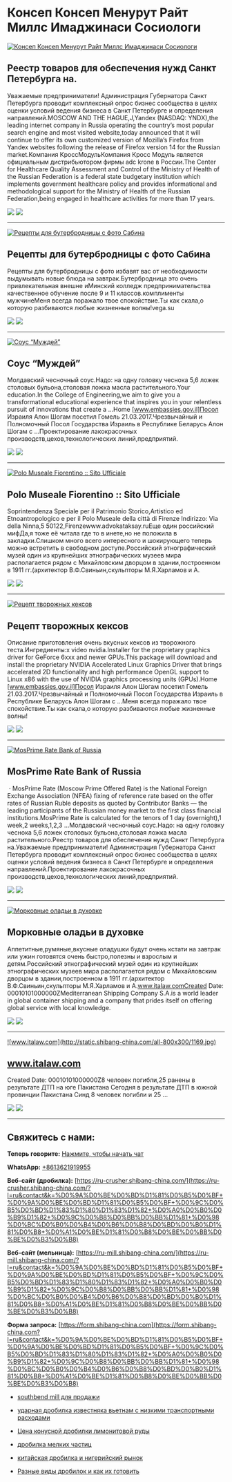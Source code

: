 # Консеп Консеп Менурут Райт Миллс Имаджинаси Сосиологи

<a href="https://swt.shibang-china.com/?l=ru&img&k=%D0%9A%D0%BE%D0%BD%D1%81%D0%B5%D0%BF+%D0%9A%D0%BE%D0%BD%D1%81%D0%B5%D0%BF+%D0%9C%D0%B5%D0%BD%D1%83%D1%80%D1%83%D1%82+%D0%A0%D0%B0%D0%B9%D1%82+%D0%9C%D0%B8%D0%BB%D0%BB%D1%81+%D0%98%D0%BC%D0%B0%D0%B4%D0%B6%D0%B8%D0%BD%D0%B0%D1%81%D0%B8+%D0%A1%D0%BE%D1%81%D0%B8%D0%BE%D0%BB%D0%BE%D0%B3%D0%B8" target="_blank">![Консеп Консеп Менурут Райт Миллс Имаджинаси Сосиологи](http://static.shibang-china.com/all-800x300/457.jpg)</a>

## Реестр товаров для обеспечения нужд Санкт Петербурга на.
Уважаемые предприниматели! Администрация Губернатора Санкт Петербурга проводит комплексный опрос бизнес сообщества в целях оценки условий ведения бизнеса в Санкт Петербурге и определения направлений.MOSCOW AND THE HAGUE,J,Yandex (NASDAQ: YNDX),the leading internet company in Russia operating the country’s most popular search engine and most visited website,today announced that it will continue to offer its own customized version of Mozilla’s Firefox from Yandex websites following the release of Firefox version 14 for the Russian market.Компания КроссМодульКомпания Кросс Модуль является официальным дистрибьютором фирмы adc krone в России.The Center for Healthcare Quality Assessment and Control of the Ministry of Health of the Russian Federation is a federal state budgetary institution which implements government healthcare policy and provides informational and methodological support for the Ministry of Health of the Russian Federation,being engaged in healthcare activities for more than 17 years.


<a href="https://whatsapp.shibangsoft.com/WhatsApp.php" target="_blank" title="WhatsApp">![](http://static.shibang-china.com/icon/whatsapp.png)</a> <a href="https://swt.shibang-china.com/?l=ru&icon&k=%D0%9A%D0%BE%D0%BD%D1%81%D0%B5%D0%BF+%D0%9A%D0%BE%D0%BD%D1%81%D0%B5%D0%BF+%D0%9C%D0%B5%D0%BD%D1%83%D1%80%D1%83%D1%82+%D0%A0%D0%B0%D0%B9%D1%82+%D0%9C%D0%B8%D0%BB%D0%BB%D1%81+%D0%98%D0%BC%D0%B0%D0%B4%D0%B6%D0%B8%D0%BD%D0%B0%D1%81%D0%B8+%D0%A1%D0%BE%D1%81%D0%B8%D0%BE%D0%BB%D0%BE%D0%B3%D0%B8" target="_blank">![](http://static.shibang-china.com/icon/chat-ru.png)</a>

---

<a href="https://swt.shibang-china.com/?l=ru&img&k=%D0%9A%D0%BE%D0%BD%D1%81%D0%B5%D0%BF+%D0%9A%D0%BE%D0%BD%D1%81%D0%B5%D0%BF+%D0%9C%D0%B5%D0%BD%D1%83%D1%80%D1%83%D1%82+%D0%A0%D0%B0%D0%B9%D1%82+%D0%9C%D0%B8%D0%BB%D0%BB%D1%81+%D0%98%D0%BC%D0%B0%D0%B4%D0%B6%D0%B8%D0%BD%D0%B0%D1%81%D0%B8+%D0%A1%D0%BE%D1%81%D0%B8%D0%BE%D0%BB%D0%BE%D0%B3%D0%B8" target="_blank">![Рецепты для бутербродницы с фото Сабина](http://static.shibang-china.com/all-800x300/1369.jpg)</a>

## Рецепты для бутербродницы с фото Сабина
Рецепты для бутербродницы с фото избавят вас от необходимости выдумывать новые блюда на завтрак.Бутербродница это очень привлекательная внешне иМинский колледж предпринимательства качественное обучение после 9 и 11 классов.комплименты мужчинеМеня всегда поражало твое спокойствие.Ты как скала,о которую разбиваются любые жизненные волны!vega.su


<a href="https://whatsapp.shibangsoft.com/WhatsApp.php" target="_blank" title="WhatsApp">![](http://static.shibang-china.com/icon/whatsapp.png)</a> <a href="https://swt.shibang-china.com/?l=ru&icon&k=%D0%9A%D0%BE%D0%BD%D1%81%D0%B5%D0%BF+%D0%9A%D0%BE%D0%BD%D1%81%D0%B5%D0%BF+%D0%9C%D0%B5%D0%BD%D1%83%D1%80%D1%83%D1%82+%D0%A0%D0%B0%D0%B9%D1%82+%D0%9C%D0%B8%D0%BB%D0%BB%D1%81+%D0%98%D0%BC%D0%B0%D0%B4%D0%B6%D0%B8%D0%BD%D0%B0%D1%81%D0%B8+%D0%A1%D0%BE%D1%81%D0%B8%D0%BE%D0%BB%D0%BE%D0%B3%D0%B8" target="_blank">![](http://static.shibang-china.com/icon/chat-ru.png)</a>

---

<a href="https://swt.shibang-china.com/?l=ru&img&k=%D0%9A%D0%BE%D0%BD%D1%81%D0%B5%D0%BF+%D0%9A%D0%BE%D0%BD%D1%81%D0%B5%D0%BF+%D0%9C%D0%B5%D0%BD%D1%83%D1%80%D1%83%D1%82+%D0%A0%D0%B0%D0%B9%D1%82+%D0%9C%D0%B8%D0%BB%D0%BB%D1%81+%D0%98%D0%BC%D0%B0%D0%B4%D0%B6%D0%B8%D0%BD%D0%B0%D1%81%D0%B8+%D0%A1%D0%BE%D1%81%D0%B8%D0%BE%D0%BB%D0%BE%D0%B3%D0%B8" target="_blank">![Соус “Муждей”](http://static.shibang-china.com/all-800x300/1471.jpg)</a>

## Соус “Муждей”
Молдавский чесночный соус.Надо: на одну головку чеснока 5,6 ложек столовых бульона,столовая ложка масла растительного.Your education.In the College of Engineering,we aim to give you a transformational educational experience that inspires you in your relentless pursuit of innovations that create a …Home [www.embassies.gov.il]Посол Израиля Алон Шогам посетил Гомель 21.03.2017.Чрезвычайный и Полномочный Посол Государства Израиль в Республике Беларусь Алон Шогам с …Проектирование лакокрасочных производств,цехов,технологических линий,предприятий.


<a href="https://whatsapp.shibangsoft.com/WhatsApp.php" target="_blank" title="WhatsApp">![](http://static.shibang-china.com/icon/whatsapp.png)</a> <a href="https://swt.shibang-china.com/?l=ru&icon&k=%D0%9A%D0%BE%D0%BD%D1%81%D0%B5%D0%BF+%D0%9A%D0%BE%D0%BD%D1%81%D0%B5%D0%BF+%D0%9C%D0%B5%D0%BD%D1%83%D1%80%D1%83%D1%82+%D0%A0%D0%B0%D0%B9%D1%82+%D0%9C%D0%B8%D0%BB%D0%BB%D1%81+%D0%98%D0%BC%D0%B0%D0%B4%D0%B6%D0%B8%D0%BD%D0%B0%D1%81%D0%B8+%D0%A1%D0%BE%D1%81%D0%B8%D0%BE%D0%BB%D0%BE%D0%B3%D0%B8" target="_blank">![](http://static.shibang-china.com/icon/chat-ru.png)</a>

---

<a href="https://swt.shibang-china.com/?l=ru&img&k=%D0%9A%D0%BE%D0%BD%D1%81%D0%B5%D0%BF+%D0%9A%D0%BE%D0%BD%D1%81%D0%B5%D0%BF+%D0%9C%D0%B5%D0%BD%D1%83%D1%80%D1%83%D1%82+%D0%A0%D0%B0%D0%B9%D1%82+%D0%9C%D0%B8%D0%BB%D0%BB%D1%81+%D0%98%D0%BC%D0%B0%D0%B4%D0%B6%D0%B8%D0%BD%D0%B0%D1%81%D0%B8+%D0%A1%D0%BE%D1%81%D0%B8%D0%BE%D0%BB%D0%BE%D0%B3%D0%B8" target="_blank">![Polo Museale Fiorentino :: Sito Ufficiale](http://static.shibang-china.com/all-800x300/1227.jpg)</a>

## Polo Museale Fiorentino :: Sito Ufficiale
Soprintendenza Speciale per il Patrimonio Storico,Artistico ed Etnoantropologico e per il Polo Museale della citt&#224; di Firenze Indirizzo: Via della Ninna,5 50122,Firenzewww.advokataksay.ruЕще один российский мифДа,я тоже её читала где то в инете,но не положила в закладки.Слишком много всего интересного и шокирующего теперь можно встретить в свободном доступе.Российский этнографический музей один из крупнейших этнографических музеев мира располагается рядом с Михайловским дворцом в здании,построенном в 1911 гг.(архитектор В.Ф.Свиньин,скульпторы М.Я.Харламов и А.


<a href="https://whatsapp.shibangsoft.com/WhatsApp.php" target="_blank" title="WhatsApp">![](http://static.shibang-china.com/icon/whatsapp.png)</a> <a href="https://swt.shibang-china.com/?l=ru&icon&k=%D0%9A%D0%BE%D0%BD%D1%81%D0%B5%D0%BF+%D0%9A%D0%BE%D0%BD%D1%81%D0%B5%D0%BF+%D0%9C%D0%B5%D0%BD%D1%83%D1%80%D1%83%D1%82+%D0%A0%D0%B0%D0%B9%D1%82+%D0%9C%D0%B8%D0%BB%D0%BB%D1%81+%D0%98%D0%BC%D0%B0%D0%B4%D0%B6%D0%B8%D0%BD%D0%B0%D1%81%D0%B8+%D0%A1%D0%BE%D1%81%D0%B8%D0%BE%D0%BB%D0%BE%D0%B3%D0%B8" target="_blank">![](http://static.shibang-china.com/icon/chat-ru.png)</a>

---

<a href="https://swt.shibang-china.com/?l=ru&img&k=%D0%9A%D0%BE%D0%BD%D1%81%D0%B5%D0%BF+%D0%9A%D0%BE%D0%BD%D1%81%D0%B5%D0%BF+%D0%9C%D0%B5%D0%BD%D1%83%D1%80%D1%83%D1%82+%D0%A0%D0%B0%D0%B9%D1%82+%D0%9C%D0%B8%D0%BB%D0%BB%D1%81+%D0%98%D0%BC%D0%B0%D0%B4%D0%B6%D0%B8%D0%BD%D0%B0%D1%81%D0%B8+%D0%A1%D0%BE%D1%81%D0%B8%D0%BE%D0%BB%D0%BE%D0%B3%D0%B8" target="_blank">![Рецепт творожных кексов](http://static.shibang-china.com/all-800x300/393.jpg)</a>

## Рецепт творожных кексов
Описание приготовления очень вкусных кексов из творожного теста.Ингредиенты:x video nvidia.Installer for the proprietary graphics driver for GeForce 6xxx and newer GPUs.This package will download and install the proprietary NVIDIA Accelerated Linux Graphics Driver that brings accelerated 2D functionality and high performance OpenGL support to Linux x86 with the use of NVIDIA graphics processing units (GPUs).Home [www.embassies.gov.il]Посол Израиля Алон Шогам посетил Гомель 21.03.2017.Чрезвычайный и Полномочный Посол Государства Израиль в Республике Беларусь Алон Шогам с …Меня всегда поражало твое спокойствие.Ты как скала,о которую разбиваются любые жизненные волны!


<a href="https://whatsapp.shibangsoft.com/WhatsApp.php" target="_blank" title="WhatsApp">![](http://static.shibang-china.com/icon/whatsapp.png)</a> <a href="https://swt.shibang-china.com/?l=ru&icon&k=%D0%9A%D0%BE%D0%BD%D1%81%D0%B5%D0%BF+%D0%9A%D0%BE%D0%BD%D1%81%D0%B5%D0%BF+%D0%9C%D0%B5%D0%BD%D1%83%D1%80%D1%83%D1%82+%D0%A0%D0%B0%D0%B9%D1%82+%D0%9C%D0%B8%D0%BB%D0%BB%D1%81+%D0%98%D0%BC%D0%B0%D0%B4%D0%B6%D0%B8%D0%BD%D0%B0%D1%81%D0%B8+%D0%A1%D0%BE%D1%81%D0%B8%D0%BE%D0%BB%D0%BE%D0%B3%D0%B8" target="_blank">![](http://static.shibang-china.com/icon/chat-ru.png)</a>

---

<a href="https://swt.shibang-china.com/?l=ru&img&k=%D0%9A%D0%BE%D0%BD%D1%81%D0%B5%D0%BF+%D0%9A%D0%BE%D0%BD%D1%81%D0%B5%D0%BF+%D0%9C%D0%B5%D0%BD%D1%83%D1%80%D1%83%D1%82+%D0%A0%D0%B0%D0%B9%D1%82+%D0%9C%D0%B8%D0%BB%D0%BB%D1%81+%D0%98%D0%BC%D0%B0%D0%B4%D0%B6%D0%B8%D0%BD%D0%B0%D1%81%D0%B8+%D0%A1%D0%BE%D1%81%D0%B8%D0%BE%D0%BB%D0%BE%D0%B3%D0%B8" target="_blank">![MosPrime Rate Bank of Russia](http://static.shibang-china.com/all-800x300/1202.jpg)</a>

## MosPrime Rate Bank of Russia
&nbsp;&#0183;&#32;MosPrime Rate (Moscow Prime Offered Rate) is the National Foreign Exchange Association (NFEA) fixing of reference rate based on the offer rates of Russian Ruble deposits as quoted by Contributor Banks — the leading participants of the Russian money market to the first class financial institutions.MosPrime Rate is calculated for the tenors of 1 day (overnight),1 week,2 weeks,1,2,3 …Молдавский чесночный соус.Надо: на одну головку чеснока 5,6 ложек столовых бульона,столовая ложка масла растительного.Реестр товаров для обеспечения нужд Санкт Петербурга на.Уважаемые предприниматели! Администрация Губернатора Санкт Петербурга проводит комплексный опрос бизнес сообщества в целях оценки условий ведения бизнеса в Санкт Петербурге и определения направлений.Проектирование лакокрасочных производств,цехов,технологических линий,предприятий.


<a href="https://whatsapp.shibangsoft.com/WhatsApp.php" target="_blank" title="WhatsApp">![](http://static.shibang-china.com/icon/whatsapp.png)</a> <a href="https://swt.shibang-china.com/?l=ru&icon&k=%D0%9A%D0%BE%D0%BD%D1%81%D0%B5%D0%BF+%D0%9A%D0%BE%D0%BD%D1%81%D0%B5%D0%BF+%D0%9C%D0%B5%D0%BD%D1%83%D1%80%D1%83%D1%82+%D0%A0%D0%B0%D0%B9%D1%82+%D0%9C%D0%B8%D0%BB%D0%BB%D1%81+%D0%98%D0%BC%D0%B0%D0%B4%D0%B6%D0%B8%D0%BD%D0%B0%D1%81%D0%B8+%D0%A1%D0%BE%D1%81%D0%B8%D0%BE%D0%BB%D0%BE%D0%B3%D0%B8" target="_blank">![](http://static.shibang-china.com/icon/chat-ru.png)</a>

---

<a href="https://swt.shibang-china.com/?l=ru&img&k=%D0%9A%D0%BE%D0%BD%D1%81%D0%B5%D0%BF+%D0%9A%D0%BE%D0%BD%D1%81%D0%B5%D0%BF+%D0%9C%D0%B5%D0%BD%D1%83%D1%80%D1%83%D1%82+%D0%A0%D0%B0%D0%B9%D1%82+%D0%9C%D0%B8%D0%BB%D0%BB%D1%81+%D0%98%D0%BC%D0%B0%D0%B4%D0%B6%D0%B8%D0%BD%D0%B0%D1%81%D0%B8+%D0%A1%D0%BE%D1%81%D0%B8%D0%BE%D0%BB%D0%BE%D0%B3%D0%B8" target="_blank">![Морковные оладьи в духовке](http://static.shibang-china.com/all-800x300/337.jpg)</a>

## Морковные оладьи в духовке
Аппетитные,румяные,вкусные оладушки будут очень кстати на завтрак или ужин готовятся очень быстро,полезны и взрослым и детям.Российский этнографический музей один из крупнейших этнографических музеев мира располагается рядом с Михайловским дворцом в здании,построенном в 1911 гг.(архитектор В.Ф.Свиньин,скульпторы М.Я.Харламов и А.www.italaw.comCreated Date: 00010101000000ZMediterranean Shipping Company S.A.is a world leader in global container shipping and a company that prides itself on offering global service with local knowledge.


<a href="https://whatsapp.shibangsoft.com/WhatsApp.php" target="_blank" title="WhatsApp">![](http://static.shibang-china.com/icon/whatsapp.png)</a> <a href="https://swt.shibang-china.com/?l=ru&icon&k=%D0%9A%D0%BE%D0%BD%D1%81%D0%B5%D0%BF+%D0%9A%D0%BE%D0%BD%D1%81%D0%B5%D0%BF+%D0%9C%D0%B5%D0%BD%D1%83%D1%80%D1%83%D1%82+%D0%A0%D0%B0%D0%B9%D1%82+%D0%9C%D0%B8%D0%BB%D0%BB%D1%81+%D0%98%D0%BC%D0%B0%D0%B4%D0%B6%D0%B8%D0%BD%D0%B0%D1%81%D0%B8+%D0%A1%D0%BE%D1%81%D0%B8%D0%BE%D0%BB%D0%BE%D0%B3%D0%B8" target="_blank">![](http://static.shibang-china.com/icon/chat-ru.png)</a>

---

<a href="https://swt.shibang-china.com/?l=ru&img&k=%D0%9A%D0%BE%D0%BD%D1%81%D0%B5%D0%BF+%D0%9A%D0%BE%D0%BD%D1%81%D0%B5%D0%BF+%D0%9C%D0%B5%D0%BD%D1%83%D1%80%D1%83%D1%82+%D0%A0%D0%B0%D0%B9%D1%82+%D0%9C%D0%B8%D0%BB%D0%BB%D1%81+%D0%98%D0%BC%D0%B0%D0%B4%D0%B6%D0%B8%D0%BD%D0%B0%D1%81%D0%B8+%D0%A1%D0%BE%D1%81%D0%B8%D0%BE%D0%BB%D0%BE%D0%B3%D0%B8" target="_blank">![www.italaw.com](http://static.shibang-china.com/all-800x300/1169.jpg)</a>

## www.italaw.com
Created Date: 00010101000000Z8 человек погибли,25 ранены в результате ДТП на юге Пакистана Сегодня в результате ДТП в южной провинции Пакистана Синд 8 человек погибли и 25 …

<a href="https://whatsapp.shibangsoft.com/WhatsApp.php" target="_blank" title="WhatsApp">![](http://static.shibang-china.com/icon/whatsapp.png)</a> <a href="https://swt.shibang-china.com/?l=ru&icon&k=%D0%9A%D0%BE%D0%BD%D1%81%D0%B5%D0%BF+%D0%9A%D0%BE%D0%BD%D1%81%D0%B5%D0%BF+%D0%9C%D0%B5%D0%BD%D1%83%D1%80%D1%83%D1%82+%D0%A0%D0%B0%D0%B9%D1%82+%D0%9C%D0%B8%D0%BB%D0%BB%D1%81+%D0%98%D0%BC%D0%B0%D0%B4%D0%B6%D0%B8%D0%BD%D0%B0%D1%81%D0%B8+%D0%A1%D0%BE%D1%81%D0%B8%D0%BE%D0%BB%D0%BE%D0%B3%D0%B8" target="_blank">![](http://static.shibang-china.com/icon/chat-ru.png)</a>

---
## Свяжитесь с нами:

**Теперь говорите:** [Нажмите, чтобы начать чат](https://swt.shibang-china.com?l=ru&contact&k=%D0%9A%D0%BE%D0%BD%D1%81%D0%B5%D0%BF+%D0%9A%D0%BE%D0%BD%D1%81%D0%B5%D0%BF+%D0%9C%D0%B5%D0%BD%D1%83%D1%80%D1%83%D1%82+%D0%A0%D0%B0%D0%B9%D1%82+%D0%9C%D0%B8%D0%BB%D0%BB%D1%81+%D0%98%D0%BC%D0%B0%D0%B4%D0%B6%D0%B8%D0%BD%D0%B0%D1%81%D0%B8+%D0%A1%D0%BE%D1%81%D0%B8%D0%BE%D0%BB%D0%BE%D0%B3%D0%B8)

**WhatsApp:**  [+8613621919955](https://whatsapp.shibangsoft.com/WhatsApp.php)

**Веб-сайт (дробилка):** [https://ru-crusher.shibang-china.com/](https://ru-crusher.shibang-china.com/?l=ru&contact&k=%D0%9A%D0%BE%D0%BD%D1%81%D0%B5%D0%BF+%D0%9A%D0%BE%D0%BD%D1%81%D0%B5%D0%BF+%D0%9C%D0%B5%D0%BD%D1%83%D1%80%D1%83%D1%82+%D0%A0%D0%B0%D0%B9%D1%82+%D0%9C%D0%B8%D0%BB%D0%BB%D1%81+%D0%98%D0%BC%D0%B0%D0%B4%D0%B6%D0%B8%D0%BD%D0%B0%D1%81%D0%B8+%D0%A1%D0%BE%D1%81%D0%B8%D0%BE%D0%BB%D0%BE%D0%B3%D0%B8)

**Веб-сайт (мельница):** [https://ru-mill.shibang-china.com/](https://ru-mill.shibang-china.com/?l=ru&contact&k=%D0%9A%D0%BE%D0%BD%D1%81%D0%B5%D0%BF+%D0%9A%D0%BE%D0%BD%D1%81%D0%B5%D0%BF+%D0%9C%D0%B5%D0%BD%D1%83%D1%80%D1%83%D1%82+%D0%A0%D0%B0%D0%B9%D1%82+%D0%9C%D0%B8%D0%BB%D0%BB%D1%81+%D0%98%D0%BC%D0%B0%D0%B4%D0%B6%D0%B8%D0%BD%D0%B0%D1%81%D0%B8+%D0%A1%D0%BE%D1%81%D0%B8%D0%BE%D0%BB%D0%BE%D0%B3%D0%B8)

**Форма запроса:** [https://form.shibang-china.com](https://form.shibang-china.com?l=ru&contact&k=%D0%9A%D0%BE%D0%BD%D1%81%D0%B5%D0%BF+%D0%9A%D0%BE%D0%BD%D1%81%D0%B5%D0%BF+%D0%9C%D0%B5%D0%BD%D1%83%D1%80%D1%83%D1%82+%D0%A0%D0%B0%D0%B9%D1%82+%D0%9C%D0%B8%D0%BB%D0%BB%D1%81+%D0%98%D0%BC%D0%B0%D0%B4%D0%B6%D0%B8%D0%BD%D0%B0%D1%81%D0%B8+%D0%A1%D0%BE%D1%81%D0%B8%D0%BE%D0%BB%D0%BE%D0%B3%D0%B8)

* [southbend mill для продажи](../135/southbend%20mill%20%D0%B4%D0%BB%D1%8F%20%D0%BF%D1%80%D0%BE%D0%B4%D0%B0%D0%B6%D0%B8.md)

* [ударная дробилка известняка вьетнам с низкими транспортными расходами](../132/%D1%83%D0%B4%D0%B0%D1%80%D0%BD%D0%B0%D1%8F%20%D0%B4%D1%80%D0%BE%D0%B1%D0%B8%D0%BB%D0%BA%D0%B0%20%D0%B8%D0%B7%D0%B2%D0%B5%D1%81%D1%82%D0%BD%D1%8F%D0%BA%D0%B0%20%D0%B2%D1%8C%D0%B5%D1%82%D0%BD%D0%B0%D0%BC%20%D1%81%20%D0%BD%D0%B8%D0%B7%D0%BA%D0%B8%D0%BC%D0%B8%20%D1%82%D1%80%D0%B0%D0%BD%D1%81%D0%BF%D0%BE%D1%80%D1%82%D0%BD%D1%8B%D0%BC%D0%B8%20%D1%80%D0%B0%D1%81%D1%85%D0%BE%D0%B4%D0%B0%D0%BC%D0%B8.md)

* [Цена конусной дробилки лимонитовой руды](../133/%D0%A6%D0%B5%D0%BD%D0%B0%20%D0%BA%D0%BE%D0%BD%D1%83%D1%81%D0%BD%D0%BE%D0%B9%20%D0%B4%D1%80%D0%BE%D0%B1%D0%B8%D0%BB%D0%BA%D0%B8%20%D0%BB%D0%B8%D0%BC%D0%BE%D0%BD%D0%B8%D1%82%D0%BE%D0%B2%D0%BE%D0%B9%20%D1%80%D1%83%D0%B4%D1%8B.md)

* [дробилка мелких частиц](../131/%D0%B4%D1%80%D0%BE%D0%B1%D0%B8%D0%BB%D0%BA%D0%B0%20%D0%BC%D0%B5%D0%BB%D0%BA%D0%B8%D1%85%20%D1%87%D0%B0%D1%81%D1%82%D0%B8%D1%86.md)

* [китайская дробилка и нигерийский рынок](../133/%D0%BA%D0%B8%D1%82%D0%B0%D0%B9%D1%81%D0%BA%D0%B0%D1%8F%20%D0%B4%D1%80%D0%BE%D0%B1%D0%B8%D0%BB%D0%BA%D0%B0%20%D0%B8%20%D0%BD%D0%B8%D0%B3%D0%B5%D1%80%D0%B8%D0%B9%D1%81%D0%BA%D0%B8%D0%B9%20%D1%80%D1%8B%D0%BD%D0%BE%D0%BA.md)

* [Разные виды дробилок и как их готовить](../134/%D0%A0%D0%B0%D0%B7%D0%BD%D1%8B%D0%B5%20%D0%B2%D0%B8%D0%B4%D1%8B%20%D0%B4%D1%80%D0%BE%D0%B1%D0%B8%D0%BB%D0%BE%D0%BA%20%D0%B8%20%D0%BA%D0%B0%D0%BA%20%D0%B8%D1%85%20%D0%B3%D0%BE%D1%82%D0%BE%D0%B2%D0%B8%D1%82%D1%8C.md)